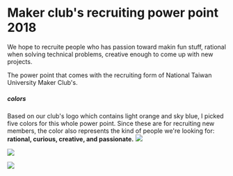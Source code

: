 # Maker club's recruiting power point 2018

<div>
We hope to recruite people who has passion toward makin fun stuff, rational when solving technical problems, creative enough to come up with new projects.
</div>

The power point that comes with the recruiting form of National Taiwan University Maker Club's.


##### colors
Based on our club's logo which contains light orange and sky blue, I picked five colors for this whole power point. Since these are for recruiting new members, the color also represents the kind of people we're looking for: <b>rational, curious, creative, and passionate.</b>
![](https://i.imgur.com/rydNsqI.png)

![](https://i.imgur.com/mrBkUcU.png)


![](https://i.imgur.com/XdtEnPf.png)


